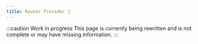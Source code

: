 ```yaml
---
title: Router Provider 🚧
---
```


:::caution Work in progress
This page is currently being rewritten and is not complete or may have missing information.
:::
